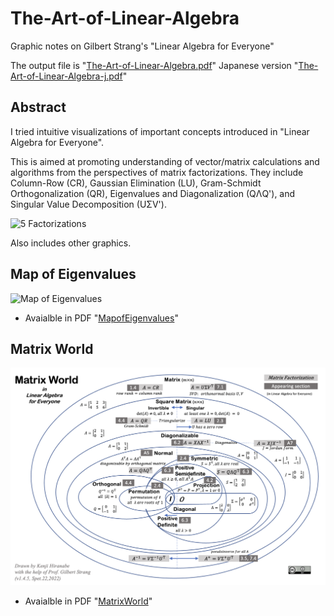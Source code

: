 # The-Art-of-Linear-Algebra
Graphic notes on Gilbert Strang's "Linear Algebra for Everyone"

The output file is "[The-Art-of-Linear-Algebra.pdf](The-Art-of-Linear-Algebra.pdf)"
Japanese version "[The-Art-of-Linear-Algebra-j.pdf](The-Art-of-Linear-Algebra-j.pdf)"

## Abstract
I tried intuitive visualizations of important concepts introduced
in "Linear Algebra for Everyone".

This is aimed at promoting understanding of vector/matrix calculations
and algorithms from the perspectives of matrix factorizations.
They include Column-Row (CR), Gaussian Elimination (LU),
Gram-Schmidt Orthogonalization (QR), Eigenvalues and Diagonalization (QΛQ'),
and Singular Value Decomposition (UΣV').

![5 Factorizations](5-Factorizations.png)

Also includes other graphics.

## Map of Eigenvalues

![Map of Eigenvalues](MapofEigenvalues.png)

- Avaialble in PDF "[MapofEigenvalues](MapofEigenvalues-v1.1.pdf)"

## Matrix World

![Matrix World](MatrixWorld.png)
- Avaialble in PDF "[MatrixWorld](MatrixWorld.pdf)"

